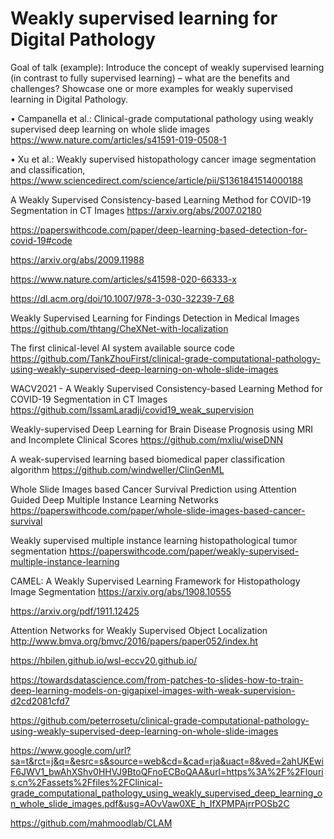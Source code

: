 # Weakly supervised learning for Digital Pathology 


Goal of talk (example): Introduce the concept of weakly supervised learning (in contrast to fully supervised learning) – what are the benefits and challenges? Showcase one or more examples for weakly supervised learning in Digital Pathology. 

• Campanella et al.: Clinical-grade computational pathology using weakly supervised deep learning on whole slide images
https://www.nature.com/articles/s41591-019-0508-1

• Xu et al.: Weakly supervised histopathology cancer image segmentation and classification, https://www.sciencedirect.com/science/article/pii/S1361841514000188 

A Weakly Supervised Consistency-based Learning Method for COVID-19 Segmentation in CT Images
https://arxiv.org/abs/2007.02180




https://paperswithcode.com/paper/deep-learning-based-detection-for-covid-19#code

https://arxiv.org/abs/2009.11988

https://www.nature.com/articles/s41598-020-66333-x

https://dl.acm.org/doi/10.1007/978-3-030-32239-7_68

Weakly Supervised Learning for Findings Detection in Medical Images
https://github.com/thtang/CheXNet-with-localization

The first clinical-level AI system available source code
https://github.com/TankZhouFirst/clinical-grade-computational-pathology-using-weakly-supervised-deep-learning-on-whole-slide-images

WACV2021 - A Weakly Supervised Consistency-based Learning Method for COVID-19 Segmentation in CT Images
https://github.com/IssamLaradji/covid19_weak_supervision

Weakly-supervised Deep Learning for Brain Disease Prognosis using MRI and Incomplete Clinical Scores
https://github.com/mxliu/wiseDNN

A weak-supervised learning based biomedical paper classification algorithm
https://github.com/windweller/ClinGenML

Whole Slide Images based Cancer Survival Prediction using Attention Guided Deep Multiple Instance Learning Networks 
https://paperswithcode.com/paper/whole-slide-images-based-cancer-survival

Weakly supervised multiple instance learning histopathological tumor segmentation
https://paperswithcode.com/paper/weakly-supervised-multiple-instance-learning

CAMEL: A Weakly Supervised Learning Framework for Histopathology Image Segmentation
https://arxiv.org/abs/1908.10555


https://arxiv.org/pdf/1911.12425


Attention Networks for Weakly Supervised Object Localization
http://www.bmva.org/bmvc/2016/papers/paper052/index.ht


https://hbilen.github.io/wsl-eccv20.github.io/

https://towardsdatascience.com/from-patches-to-slides-how-to-train-deep-learning-models-on-gigapixel-images-with-weak-supervision-d2cd2081cfd7

https://github.com/peterrosetu/clinical-grade-computational-pathology-using-weakly-supervised-deep-learning-on-whole-slide-images

https://www.google.com/url?sa=t&rct=j&q=&esrc=s&source=web&cd=&cad=rja&uact=8&ved=2ahUKEwiF6JWV1_bwAhXShv0HHVJ9BtoQFnoECBoQAA&url=https%3A%2F%2Flouris.cn%2Fassets%2Ffiles%2FClinical-grade_computational_pathology_using_weakly_supervised_deep_learning_on_whole_slide_images.pdf&usg=AOvVaw0XE_h_IfXPMPAjrrPOSb2C




https://github.com/mahmoodlab/CLAM
